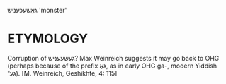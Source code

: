 גאַשעכעניש
'monster'

ETYMOLOGY
===========
Corruption of געשעעניש? Max Weinreich suggests it may go back to OHG (perhaps because of the prefix גאַ, as in early OHG ga-, modern Yiddish גע־).
[M. Weinreich, Geshikhte, 4: 115]